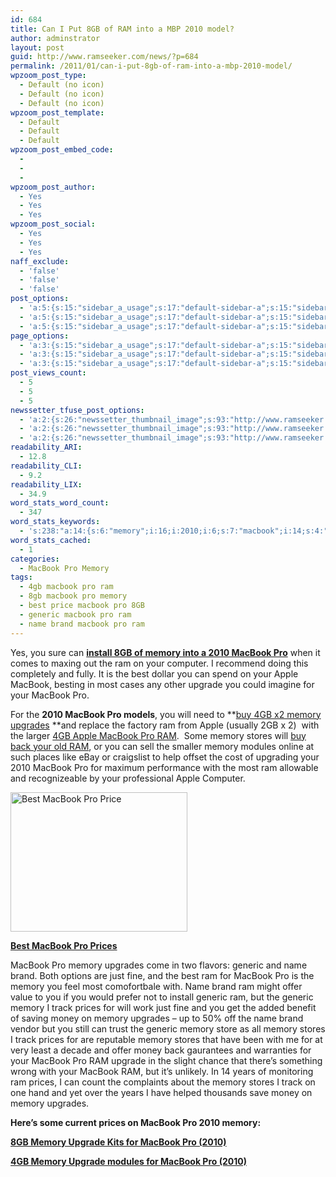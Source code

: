 ```yaml
---
id: 684
title: Can I Put 8GB of RAM into a MBP 2010 model?
author: adminstrator
layout: post
guid: http://www.ramseeker.com/news/?p=684
permalink: /2011/01/can-i-put-8gb-of-ram-into-a-mbp-2010-model/
wpzoom_post_type:
  - Default (no icon)
  - Default (no icon)
  - Default (no icon)
wpzoom_post_template:
  - Default
  - Default
  - Default
wpzoom_post_embed_code:
  - 
  - 
  - 
wpzoom_post_author:
  - Yes
  - Yes
  - Yes
wpzoom_post_social:
  - Yes
  - Yes
  - Yes
naff_exclude:
  - 'false'
  - 'false'
  - 'false'
post_options:
  - 'a:5:{s:15:"sidebar_a_usage";s:17:"default-sidebar-a";s:15:"sidebar_b_usage";s:17:"default-sidebar-b";s:9:"hwa_usage";s:17:"default-headerbar";s:8:"ad_above";s:0:"";s:8:"ad_below";s:0:"";}'
  - 'a:5:{s:15:"sidebar_a_usage";s:17:"default-sidebar-a";s:15:"sidebar_b_usage";s:17:"default-sidebar-b";s:9:"hwa_usage";s:17:"default-headerbar";s:8:"ad_above";s:0:"";s:8:"ad_below";s:0:"";}'
  - 'a:5:{s:15:"sidebar_a_usage";s:17:"default-sidebar-a";s:15:"sidebar_b_usage";s:17:"default-sidebar-b";s:9:"hwa_usage";s:17:"default-headerbar";s:8:"ad_above";s:0:"";s:8:"ad_below";s:0:"";}'
page_options:
  - 'a:3:{s:15:"sidebar_a_usage";s:17:"default-sidebar-a";s:15:"sidebar_b_usage";s:17:"default-sidebar-b";s:9:"hwa_usage";s:17:"default-headerbar";}'
  - 'a:3:{s:15:"sidebar_a_usage";s:17:"default-sidebar-a";s:15:"sidebar_b_usage";s:17:"default-sidebar-b";s:9:"hwa_usage";s:17:"default-headerbar";}'
  - 'a:3:{s:15:"sidebar_a_usage";s:17:"default-sidebar-a";s:15:"sidebar_b_usage";s:17:"default-sidebar-b";s:9:"hwa_usage";s:17:"default-headerbar";}'
post_views_count:
  - 5
  - 5
  - 5
newssetter_tfuse_post_options:
  - 'a:2:{s:26:"newssetter_thumbnail_image";s:93:"http://www.ramseeker.com/wp-content/uploads/2011/03/Screen-shot-2011-03-24-at-7.39.14-AM1.png";s:24:"newssetter_disable_image";s:4:"true";}'
  - 'a:2:{s:26:"newssetter_thumbnail_image";s:93:"http://www.ramseeker.com/wp-content/uploads/2011/03/Screen-shot-2011-03-24-at-7.39.14-AM1.png";s:24:"newssetter_disable_image";s:4:"true";}'
  - 'a:2:{s:26:"newssetter_thumbnail_image";s:93:"http://www.ramseeker.com/wp-content/uploads/2011/03/Screen-shot-2011-03-24-at-7.39.14-AM1.png";s:24:"newssetter_disable_image";s:4:"true";}'
readability_ARI:
  - 12.8
readability_CLI:
  - 9.2
readability_LIX:
  - 34.9
word_stats_word_count:
  - 347
word_stats_keywords:
  - 's:238:"a:14:{s:6:"memory";i:16;i:2010;i:6;s:7:"macbook";i:14;s:4:"best";i:3;s:5:"apple";i:4;s:7:"upgrade";i:4;s:8:"upgrades";i:4;s:6:"stores";i:4;s:6:"prices";i:5;s:7:"generic";i:4;s:4:"name";i:3;s:5:"brand";i:3;s:5:"track";i:3;s:5:"money";i:3;}";'
word_stats_cached:
  - 1
categories:
  - MacBook Pro Memory
tags:
  - 4gb macbook pro ram
  - 8gb macbook pro memory
  - best price macbook pro 8GB
  - generic macbook pro ram
  - name brand macbook pro ram
---
```

<div style="float: right; margin-right: 5px;">
</div>

<div style="float: right; margin-right: 5px;">
</div>

<div style="float: right; margin-right: 5px;">
</div>

Yes, you sure can **[install 8GB of memory into a 2010 MacBook Pro][1]** when it comes to maxing out the ram on your computer. I recommend doing this completely and fully. It is the best dollar you can spend on your Apple MacBook, besting in most cases any other upgrade you could imagine for your MacBook Pro.

For the **2010 MacBook Pro models**, you will need to **[buy 4GB x2 memory upgrades][2] **and replace the factory ram from Apple (usually 2GB x 2)  with the larger [4GB Apple MacBook Pro RAM][3].  Some memory stores will [buy back your old RAM][4], or you can sell the smaller memory modules online at such places like eBay or craigslist to help offset the cost of upgrading your 2010 MacBook Pro for maximum performance with the most ram allowable and recognizeable by your professional Apple Computer.

[<img title="Cheapest MacBook Pro" src="http://www.ramseeker.com/wp-content/uploads/2011/03/Screen-shot-2011-03-24-at-7.39.14-AM1.png" alt="Best MacBook Pro Price" width="283" height="223" />][5]

**[Best MacBook Pro Prices][5]**

MacBook Pro memory upgrades come in two flavors: generic and name brand. Both options are just fine, and the best ram for MacBook Pro is the memory you feel most comofortbale with. Name brand ram might offer value to you if you would prefer not to install generic ram, but the generic memory I track prices for will work just fine and you get the added benefit of saving money on memory upgrades &#8211; up to 50% off the name brand vendor but you still can trust the generic memory store as all memory stores I track prices for are reputable memory stores that have been with me for at very least a decade and offer money back gaurantees and warranties for your MacBook Pro RAM upgrade in the slight chance that there&#8217;s something wrong with your MacBook RAM, but it&#8217;s unlikely. In 14 years of monitoring ram prices, I can count the complaints about the memory stores I track on one hand and yet over the years I have helped thousands save money on memory upgrades.

**Here&#8217;s some current prices on MacBook Pro 2010 memory:**

[**8GB Memory Upgrade Kits for MacBook Pro (2010)**][6]

[**4GB Memory Upgrade modules for MacBook Pro (2010)**][2]

 [1]: http://www.ramseeker.com "install 8GB memory macbook pro"
 [2]: http://www.ramseeker.com/memory/MacBook_Pro_(1066_DDR3)/
 [3]: http://www.ramseeker.com/memory/MacBook_Pro_(1066_DDR3)-4gb/ "4GB apple macbook pro ram"
 [4]: http://www.ramseeker.com/where-can-i-sell-old-ram/ "buy back old ram"
 [5]: http://www.amazon.com/gp/product/B002QQ8H8I/ref=as_li_ss_tl?ie=UTF8&tag=ramseeker-20&linkCode=as2&camp=1789&creative=390957&creativeASIN=B002QQ8H8I
 [6]: http://www.ramseeker.com/memory/MacBook_Pro_KITS_(1066_DDR3)-8gb/